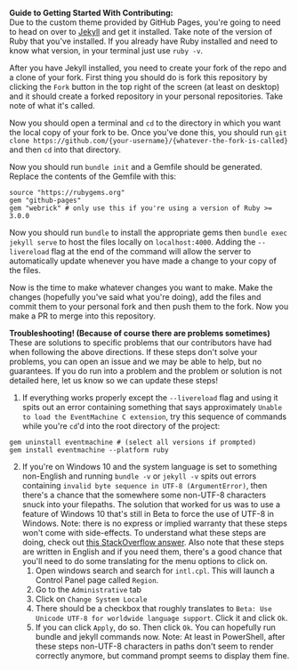 <b>Guide to Getting Started With Contributing:</b>  
Due to the custom theme provided by GitHub Pages, you're going to need to head on over to [Jekyll]("https://jekyllrb.com/docs/installation/") and get it installed. Take note of the version of Ruby that you've installed. If you already have Ruby installed and need to know what version, in your terminal just use `ruby -v`.

After you have Jekyll installed, you need to create your fork of the repo and a clone of your fork. First thing you should do is fork this repository by clicking the `Fork` button in the top right of the screen (at least on desktop) and it should create a forked repository in your personal repositories. Take note of what it's called.

Now you should open a terminal and `cd` to the directory in which you want the local copy of your fork to be. Once you've done this, you should run `git clone https://github.com/{your-username}/{whatever-the-fork-is-called}` and then `cd` into that directory.

Now you should run `bundle init` and a Gemfile should be generated. Replace the contents of the Gemfile with this:

```
source "https://rubygems.org"
gem "github-pages"
gem "webrick" # only use this if you're using a version of Ruby >= 3.0.0
```

Now you should run `bundle` to install the appropriate gems then `bundle exec jekyll serve` to host the files locally on `localhost:4000`. Adding the `--livereload` flag at the end of the command will allow the server to automatically update whenever you have made a change to your copy of the files.

Now is the time to make whatever changes you want to make. Make the changes (hopefully you've said what you're doing), add the files and commit them to your personal fork and then push them to the fork. Now you make a PR to merge into this repository.

<b>Troubleshooting! (Because of course there are problems sometimes)</b>
These are solutions to specific problems that our contributors have had when following the above directions. If these steps don't solve your problems, you can open an issue and we may be able to help, but no guarantees. If you do run into a problem and the problem or solution is not detailed here, let us know so we can update these steps!

1) If everything works properly except the `--livereload` flag and using it spits out an error containing something that says approximately `Unable to load the EventMachine C extension`, try this sequence of commands while you're `cd`'d into the root directory of the project:
```
gem uninstall eventmachine # (select all versions if prompted)
gem install eventmachine --platform ruby
```

2) If you're on Windows 10 and the system language is set to something non-English and running `bundle -v` or `jekyll -v` spits out errors containing `invalid byte sequence in UTF-8 (ArgumentError)`, then there's a chance that the somewhere some non-UTF-8 characters snuck into your filepaths. The solution that worked for us was to use a feature of Windows 10 that's still in Beta to force the use of UTF-8 in Windows. Note: there is no express or implied warranty that these steps won't come with side-effects. To understand what these steps are doing, check out [this StackOverflow answer](https://stackoverflow.com/a/57134096/14387651). Also note that these steps are written in English and if you need them, there's a good chance that you'll need to do some translating for the menu options to click on.
    1) Open windows search and search for `intl.cpl`. This will launch a Control Panel page called `Region`.
    2) Go to the `Administrative` tab
    3) Click on `Change System Locale`
    4) There should be a checkbox that roughly translates to `Beta: Use Unicode UTF-8 for worldwide language support`. Click it and click `Ok`.
    5) If you can click `Apply`, do so. Then click `Ok`. You can hopefully run bundle and jekyll commands now.
    Note: At least in PowerShell, after these steps non-UTF-8 characters in paths don't seem to render correctly anymore, but command prompt seems to display them fine.